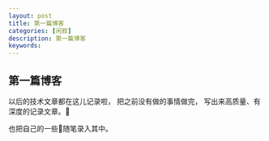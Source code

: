 ```yaml
---
layout: post
title: 第一篇博客
categories: [闲叙]
description: 第一篇博客
keywords: 
---
```


## 第一篇博客

以后的技术文章都在这儿记录啦，
把之前没有做的事情做完，
写出来高质量、有深度的记录文章。

也把自己的一些随笔录入其中。
